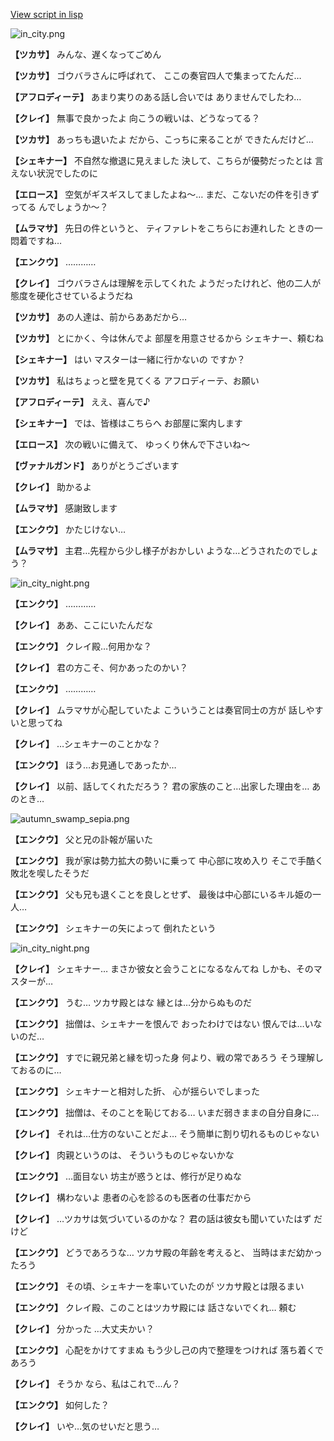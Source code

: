 [View script in lisp](../scripts/210101110.txt)

![in_city.png](../images/backgrounds/in_city.png)

**【ツカサ】**
みんな、遅くなってごめん

**【ツカサ】**
ゴウバラさんに呼ばれて、
ここの奏官四人で集まってたんだ…

**【アフロディーテ】**
あまり実りのある話し合いでは
ありませんでしたわ…

**【クレイ】**
無事で良かったよ
向こうの戦いは、どうなってる？

**【ツカサ】**
あっちも退いたよ
だから、こっちに来ることが
できたんだけど…

**【シェキナー】**
不自然な撤退に見えました
決して、こちらが優勢だったとは
言えない状況でしたのに

**【エロース】**
空気がギスギスしてましたよね～…
まだ、こないだの件を引きずってる
んでしょうか～？

**【ムラマサ】**
先日の件というと、
ティファレトをこちらにお連れした
ときの一悶着ですね…

**【エンクウ】**
…………

**【クレイ】**
ゴウバラさんは理解を示してくれた
ようだったけれど、他の二人が
態度を硬化させているようだね

**【ツカサ】**
あの人達は、前からああだから…

**【ツカサ】**
とにかく、今は休んでよ
部屋を用意させるから
シェキナー、頼むね

**【シェキナー】**
はい
マスターは一緒に行かないの
ですか？

**【ツカサ】**
私はちょっと壁を見てくる
アフロディーテ、お願い

**【アフロディーテ】**
ええ、喜んで♪

**【シェキナー】**
では、皆様はこちらへ
お部屋に案内します

**【エロース】**
次の戦いに備えて、
ゆっくり休んで下さいね～

**【ヴァナルガンド】**
ありがとうございます

**【クレイ】**
助かるよ

**【ムラマサ】**
感謝致します

**【エンクウ】**
かたじけない…

**【ムラマサ】**
主君…先程から少し様子がおかしい
ような…どうされたのでしょう？

![in_city_night.png](../images/backgrounds/in_city_night.png)

**【エンクウ】**
…………

**【クレイ】**
ああ、ここにいたんだな

**【エンクウ】**
クレイ殿…何用かな？

**【クレイ】**
君の方こそ、何かあったのかい？

**【エンクウ】**
…………

**【クレイ】**
ムラマサが心配していたよ
こういうことは奏官同士の方が
話しやすいと思ってね

**【クレイ】**
…シェキナーのことかな？

**【エンクウ】**
ほう…お見通しであったか…

**【クレイ】**
以前、話してくれただろう？
君の家族のこと…出家した理由を…
あのとき…

![autumn_swamp_sepia.png](../images/backgrounds/autumn_swamp_sepia.png)

**【エンクウ】**
父と兄の訃報が届いた

**【エンクウ】**
我が家は勢力拡大の勢いに乗って
中心部に攻め入り
そこで手酷く敗北を喫したそうだ

**【エンクウ】**
父も兄も退くことを良しとせず、
最後は中心部にいるキル姫の一人…

**【エンクウ】**
シェキナーの矢によって
倒れたという

![in_city_night.png](../images/backgrounds/in_city_night.png)

**【クレイ】**
シェキナー…
まさか彼女と会うことになるなんてね
しかも、そのマスターが…

**【エンクウ】**
うむ…
ツカサ殿とはな
縁とは…分からぬものだ

**【エンクウ】**
拙僧は、シェキナーを恨んで
おったわけではない
恨んでは…いないのだ…

**【エンクウ】**
すでに親兄弟と縁を切った身
何より、戦の常であろう
そう理解しておるのに…

**【エンクウ】**
シェキナーと相対した折、
心が揺らいでしまった

**【エンクウ】**
拙僧は、そのことを恥じておる…
いまだ弱きままの自分自身に…

**【クレイ】**
それは…仕方のないことだよ…
そう簡単に割り切れるものじゃない

**【クレイ】**
肉親というのは、
そういうものじゃないかな

**【エンクウ】**
…面目ない
坊主が惑うとは、修行が足りぬな

**【クレイ】**
構わないよ
患者の心を診るのも医者の仕事だから

**【クレイ】**
…ツカサは気づいているのかな？
君の話は彼女も聞いていたはず
だけど

**【エンクウ】**
どうであろうな…
ツカサ殿の年齢を考えると、
当時はまだ幼かったろう

**【エンクウ】**
その頃、シェキナーを率いていたのが
ツカサ殿とは限るまい

**【エンクウ】**
クレイ殿、このことはツカサ殿には
話さないでくれ…
頼む

**【クレイ】**
分かった
…大丈夫かい？

**【エンクウ】**
心配をかけてすまぬ
もう少し己の内で整理をつければ
落ち着くであろう

**【クレイ】**
そうか
なら、私はこれで…ん？

**【エンクウ】**
如何した？

**【クレイ】**
いや…気のせいだと思う…